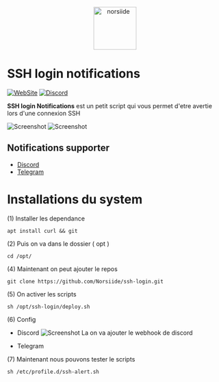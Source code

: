 <p align="center"><img src="https://norsiide.be/images/logo/logo.png" width="100" alt="norsiide"></p>

# SSH login notifications

[![WebSite](https://img.shields.io/website?down_message=Offline&label=WebSite&up_message=Online&url=https%3A%2F%2Fnorsiide.be)](https://norsiide.be)
[![Discord](https://img.shields.io/discord/1044976597402394664?color=5865f2&label=Discord&logo=discord&logoColor=fff&style=flat-square)](https://discord.gg/S5ZZufrY4v)

**SSH login Notifications** est un petit script qui vous permet d'etre avertie lors d'une connexion SSH

![Screenshot](https://norsiide.be/images/github/ssh-login/screen-discord.png)
![Screenshot](https://norsiide.be/images/github/ssh-login/screen-telegram.png)

## Notifications supporter 
* [Discord](https://norsiide.be)
* [Telegram](https://norsiide.be)

# Installations du system

(1) Installer les dependance

```
apt install curl && git
```
(2) Puis on va dans le dossier ( opt )
 
```
cd /opt/
```
(4) Maintenant on peut ajouter le repos
 
```
git clone https://github.com/Norsiide/ssh-login.git
```

(5) On activer les scripts
 
```
sh /opt/ssh-login/deploy.sh
```
(6) Config
* Discord
![Screenshot](https://github.com/Norsiide/install-openmediavault/blob/main/img/webhook.png)
La on va ajouter le webhook de discord

* Telegram


(7) Maintenant nous pouvons tester le scripts
 
```
sh /etc/profile.d/ssh-alert.sh
```
